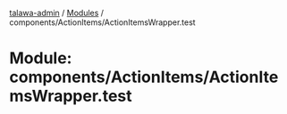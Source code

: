 [talawa-admin](../README.md) / [Modules](../modules.md) / components/ActionItems/ActionItemsWrapper.test

# Module: components/ActionItems/ActionItemsWrapper.test
